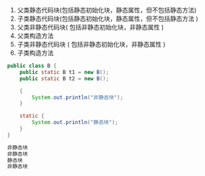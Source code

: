 

1. 父类静态代码块(包括静态初始化块，静态属性，但不包括静态方法)
2. 子类静态代码块(包括静态初始化块，静态属性，但不包括静态方法 )
3. 父类非静态代码块( 包括非静态初始化块，非静态属性 )
4. 父类构造方法
5. 子类非静态代码块 ( 包括非静态初始化块，非静态属性 )
6. 子类构造方法



```java
public class B {
    public static B t1 = new B();
    public static B t2 = new B();

    {
        System.out.println("非静态块");
    }

    static {
        System.out.println("静态块");
    }
}

非静态块
非静态块
静态块
非静态块
```

